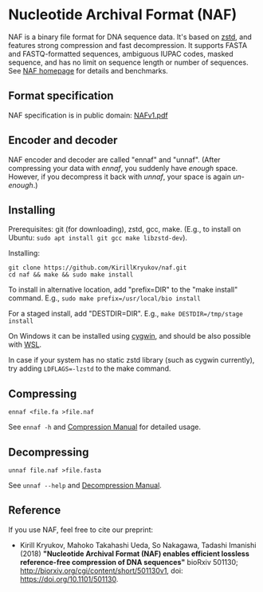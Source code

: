 # Nucleotide Archival Format (NAF)

NAF is a binary file format for DNA sequence data.
It's based on [zstd](http://www.zstd.net/), and features strong compression and fast decompression.
It supports FASTA and FASTQ-formatted sequences, ambiguous IUPAC codes, masked sequence,
and has no limit on sequence length or number of sequences. See [NAF homepage](http://kirill-kryukov.com/study/naf/) for details and benchmarks.

## Format specification

NAF specification is in public domain: [NAFv1.pdf](NAFv1.pdf)

## Encoder and decoder

NAF encoder and decoder are called "ennaf" and "unnaf".
(After compressing your data with _ennaf_, you suddenly have _enough_ space.
However, if you decompress it back with _unnaf_, your space is again _un-enough_.)

## Installing

Prerequisites: git (for downloading), zstd, gcc, make.
(E.g., to install on Ubuntu: `sudo apt install git gcc make libzstd-dev`).

Installing:
```
git clone https://github.com/KirillKryukov/naf.git
cd naf && make && sudo make install
```

To install in alternative location, add "prefix=DIR" to the "make install" command. E.g., `sudo make prefix=/usr/local/bio install`

For a staged install, add "DESTDIR=DIR". E.g., `make DESTDIR=/tmp/stage install`

On Windows it can be installed using [cygwin](https://www.cygwin.com/),
and should be also possible with [WSL](https://docs.microsoft.com/en-us/windows/wsl/install-win10).

In case if your system has no static zstd library (such as cygwin currently), try adding `LDFLAGS=-lzstd` to the make command.

## Compressing

`ennaf <file.fa >file.naf`

See `ennaf -h` and [Compression Manual](Compress.md) for detailed usage.

## Decompressing

`unnaf file.naf >file.fasta`

See `unnaf --help` and [Decompression Manual](Decompress.md).

## Reference

If you use NAF, feel free to cite our preprint:

 * Kirill Kryukov, Mahoko Takahashi Ueda, So Nakagawa, Tadashi Imanishi (2018)
**"Nucleotide Archival Format (NAF) enables efficient lossless reference-free compression of DNA sequences"**
bioRxiv 501130; http://biorxiv.org/cgi/content/short/501130v1, doi: https://doi.org/10.1101/501130.
